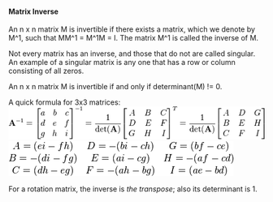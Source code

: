 #### Matrix Inverse
An n x n matrix M is invertible if there exists a matrix, which we denote by M^1, such that MM^1 = M^1M = I. The matrix M^1 is called the inverse of M.

Not every matrix has an inverse, and those that do not are called singular. An example of a singular matrix is any one that has a row or column consisting of all zeros.

An n x n matrix M is invertible if and only if determinant(M) != 0.

A quick formula for 3x3 matrices:
![](../src/matrix_3x3_inverse_part1.png)
![](../src/matrix_3x3_inverse_part2.png)

For a rotation matrix, the inverse is *the transpose*; also its determinant is 1.
